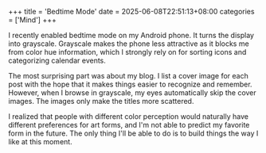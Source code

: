 +++
title = 'Bedtime Mode'
date = 2025-06-08T22:51:13+08:00
categories = ['Mind']
+++

I recently enabled bedtime mode on my Android phone. It turns the display into grayscale. Grayscale makes the phone less attractive as it blocks me from color hue information, which I strongly rely on for sorting icons and categorizing calendar events.

The most surprising part was about my blog. I list a cover image for each post with the hope that it makes things easier to recognize and remember. However, when I browse in grayscale, my eyes automatically skip the cover images. The images only make the titles more scattered.

I realized that people with different color perception would naturally have different preferences for art forms, and I'm not able to predict my favorite form in the future. The only thing I'll be able to do is to build things the way I like at this moment.
